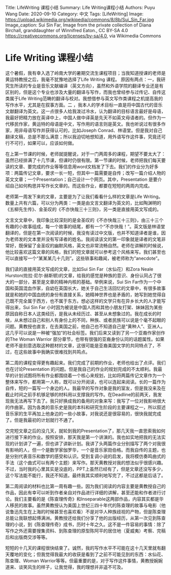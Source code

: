 Title:   LifeWriting 课程小结
Summary: Life Writing课程小结
Authors: Puyu Wang
Date:    2020-09-10
Category: 中文
Tags: [LifeWriting]
Image:  https://upload.wikimedia.org/wikipedia/commons/8/8b/Sui_Sin_Far.jpg
Image_caption: Sui Sin Far, Image from the private collection of Diana Birchall, granddaughter of Winnifred Eaton., CC BY-SA 4.0 <https://creativecommons.org/licenses/by-sa/4.0>, via Wikimedia Commons

# Life Writing 课程小结 

这个暑假，我有幸入选了岭南大学的暑期交流生课程项目；当我知道授课的老师是黄运特教授之后，我毫不犹豫地选择了Life Writing 课程。 原因有两点：一，我研究生所读的专业是音乐文献编译（英文方向），虽然和外语学院的翻译专业还是有区别的，但是这个专业也涉及大量的翻译与写作，而我也曾经参与过传记、自传这类属于Life Writing范畴的翻译与校对。我想借参与英文写作类课程之机提高我的写作水平，尤其是在叙事方面。二 ，我本人的学术目标一直是将中国古代的音乐文献翻译为英文。这一点很多人给我泼过冷水，认为翻译的目标语言最好是母语，我最好把精力放在英译中上，中国人做中译英是先天不如英文母语者的。但作为一代移民作家，黄运特的母语是中文，写作用的语言则是英文。我也听说过有很多作家，用非母语写作并获得认可的，比如Joseph Conrad、林语堂。但是我对自己翻译文稿，总是不那么满意；所以我迫切地想知道，用外语写作这件事，究竟还可行不可行，如果可以，应该如何做。  

在上第一节课的时候，老师就提醒说，对于一门两周多的课程，期望不要太大了：虽然已经排满了十几节课，但课时仍很有限。第一节课的时候，老师把我们每天要读的文章、要完成的作业等等信息用word文档发了下去。我们的作业分为好多项：两篇传记文章，要求一长一短，但其中一篇需要是自传；改写一篇介绍人物的英文文章；一个Presentation；自己设计一个网页。其中，Presentation 是要介绍自己如何构思并写作长文章的。而这些作业，都要在短短的两周内完成。

老师第一周发下来的文章，主要是为了让我们看看什么样的文章是Life Writing。数量上共有六篇，可以分为两类：一类是由文言文翻译为英文的，比如陶渊明的《五柳先生传》、金圣叹的《不亦快哉三十三则》，另一类是直接用英文写成的。  

文言文文章中，我印象比较深刻的是金圣叹的《不亦快哉三十三则》，由三十三个有趣的小故事组成，每一个故事的结尾，都有一个“不亦快哉！”。英文版是林语堂翻译的，但是在第一次阅读的时候，我没有读过中文版，也并不知道译者是谁，因为老师发的文本里并没有写译者的姓名。我阅读该文的第一印象就是译者的文笔非常好，既保留了金圣叹的幽默风格，英文也非常流畅自然。老师在讲解的时候说，他比较喜欢这篇文章的风格，我们的短文章就可以参考这个风格来写。我们甚至也可以直接写一个“某某某几十几则”。这些轶事和趣闻，被老师称为“anecdote”。  

我们读的直接用英文写成的文章，比如Sui Sin Far（水仙花）和Zora Neale Hurston(佐拉·尼尔·赫斯顿)的文章，给我的感觉是种族的意识、身份认同占了很大的一部分，甚至是文章的精神内核的基础。举例来说，Sui Sin Far作为一个中国和英国混血作家，自幼在英国长大，她关于自己生活回忆的文章中，有很多故事就是和她的中国血统的身份有直接关系，她精神世界也是矛盾的，她写到她觉得自己既不完全属于西方，也不属于东方。想必这样的文学只有在异乡长大的人才能写得出来，Sui Sin Far 小时因为被说是中国人而和其他小朋友打架、妹妹因为某些原因自称日本人这类经历，是我从未经历过、甚至从未想象过的。我在成长的时候，从未想过自己和别人有身份上的不同，种族、或者民族可以说是个毫不起眼的问题。黄教授也直言，在去美国之前，他自己也不知道自己是“黄种人”、亚洲人。这几乎可以说是一种被“强加”的社会标签。我们后来又读到了另一个亚裔作家创作的The Woman Warrior 部分章节，也带有很强的亚裔身份认同的话题属性。如果老师不是刻意选取这种题材的文章，这很可能是亚裔美国文学的共同特点了，不过，在这些故事中我确实很难找到共鸣点。  

第二周的课程变得更有趣起来。我们完成了前期的作业，老师也给出了点评。我们也在讨论Presentation 的问题。但是我自己的作业的规划完成的不太顺利。我最早的计划试图将所有作业都围绕着一个核心来规划，比如将两篇传记文章作为一个整体来写作，都用第一人称，既可以分开阅读，也可以连起来阅读。长的一篇作为自传，短的一篇写一个身边的人。我最早的写作对象是我的室友，但是我没来及在截止时间之前手机够足够的材料用以支撑我的写作。在Deadline的前两天，我发现我无法再写下去了。我只好换成我的备用的对象来写：我写了一位对我影响很大的作曲家。因为各类的音乐史是我的本科和研究生阶段的主要课程之一，所以叙述音乐家的生平再加上他身边的一些小故事，对我说还是很容易的，很快我就完成了。但是我最初的计划就行不通了。  

交完短文章之后的没几天，就轮到我的Presentation了，那几天我一直思索我如何进行接下来的作业。按照安排，那天我是第一个讲演的。我也如实地把我的无法实现的计划讲了一遍，但也讲了讲新计划。我讲了头两篇作业分别描写了两个对我很有影响的人，但一个是数学家伽罗华，一个是音乐家勋伯格。而我自传的主题，也是分别代表音乐和数学的感受和认识。受到复调小说的启发，我将模仿奏鸣曲式的手法（这个曲式可以有两个主题）来写作。那天黄教授对我的想法似乎很感兴趣。不过，当时我的心里其实是没底的，PPT上虽然已经有了，但是文章还没写多少，这个写法能不能行，我还不知道。最终我其实顺利地写完了，不过这都是后话了。    

第二周阅读的材料也比第一周有趣一些。因为我们阅读的内容主要是黄教授自己的作品，因此有幸可以听到作者亲自对作品进行详细的讲解，甚至还能和作者进行讨论。我们主要看的是《陈查理传奇》和Inseparable这两部作品，内容其实都是华人移民的故事。虽然黄教授认为美国上世纪三四十年代的陈查理的故事与电影（他说鲁迅先生在上海的时候甚至也喜欢看）不是对华人种族歧视的产物，但是陈查理总能让我联想起傅满洲。黄教授还给我们分享了他的出版经历，从第一次见到陈查理的小说，到《陈查理传奇》成书，历时十年之久。这不是一件容易的事情：除了写作之外还需要搜集资料、到陈查理的原型陈阿平的居住地（夏威夷）考察、完稿后和出版商交涉等等。   
 
短短的十几天的课程很快结束了。诚然，我的写作水平不可能在这十几天里就有翻天覆地的变化；但我觉得我最大的收获是看到了之前不可能见到的东西：水仙花、陈查理、Woman Warrior等等。但最重要的是，对于写作这件事情，黄教授婉婉道来、谈笑风生的样子，让我觉得，我的理想并非遥不可及。
